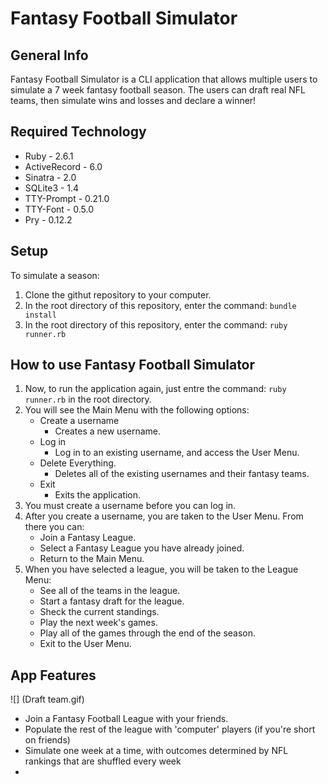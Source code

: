 # Fantasy Football Simulator

## General Info

Fantasy Football Simulator is a CLI application that allows multiple users to simulate a 7 week fantasy football season.  The users can draft real NFL teams, then simulate wins and losses and declare a winner!

## Required Technology

- Ruby - 2.6.1
- ActiveRecord - 6.0
- Sinatra - 2.0
- SQLite3 - 1.4
- TTY-Prompt - 0.21.0
- TTY-Font - 0.5.0
- Pry - 0.12.2

## Setup

To simulate a season:

1. Clone the githut repository to your computer.
2. In the root directory of this repository, enter the command: `bundle install`
3. In the root directory of this repository, enter the command: `ruby runner.rb`

## How to use Fantasy Football Simulator

1. Now, to run the application again, just entre the command: `ruby runner.rb` in the root directory.
1. You will see the Main Menu with the following options:
   - Create a username
     - Creates a new username.
   - Log in
     - Log in to an existing username, and access the User Menu.
   - Delete Everything.
     - Deletes all of the existing usernames and their fantasy teams.
   - Exit
     - Exits the application.
1. You must create a username before you can log in.
1. After you create a username, you are taken to the User Menu.  From there you can:
   - Join a Fantasy League.
   - Select a Fantasy League you have already joined.
   - Return to the Main Menu.
1. When you have selected a league, you will be taken to the League Menu:
   - See all of the teams in the league.
   - Start a fantasy draft for the league.
   - Sheck the current standings.
   - Play the next week's games.
   - Play all of the games through the end of the season.
   - Exit to the User Menu.

## App Features

![] (Draft team.gif)

 - Join a Fantasy Football League with your friends.
 - Populate the rest of the league with 'computer' players (if you're short on friends)
 - Simulate one week at a time, with outcomes determined by NFL rankings that are shuffled every week
 - 